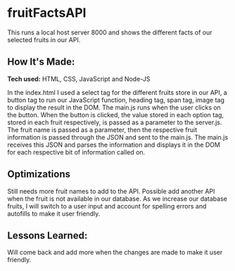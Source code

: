 # fruitFactsAPI
This runs a local host server 8000 and shows the different facts of our selected fruits in our API.

## How It's Made:

**Tech used:** HTML, CSS, JavaScript and Node-JS

In the index.html I used a select tag for the different fruits store in our API, a button tag to run our JavaScript function, heading tag, span tag, image tag to display the result in the DOM. The main.js runs when the user clicks on the button. When the button is clicked, the value stored in each option tag, stored in each fruit respectively, is passed as a parameter to the server.js. The fruit name is passed as a parameter, then the respective fruit information is passed through the JSON and sent to the main.js. The main.js receives this JSON and parses the information and displays it in the DOM for each respective bit of information called on.

## Optimizations
Still needs more fruit names to add to the API. Possible add another API when the fruit is not available in our database. As we increase our database fruits, I will switch to a user input and account for spelling errors and autofills to make it user friendly.

## Lessons Learned:
Will come back and add more when the changes are made to make it user friendly.
